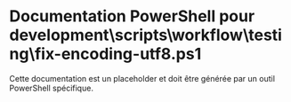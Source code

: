 # Documentation PowerShell pour development\scripts\workflow\testing\fix-encoding-utf8.ps1

Cette documentation est un placeholder et doit être générée par un outil PowerShell spécifique.
